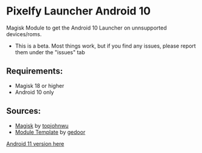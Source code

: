 # Pixelfy Launcher Android 10
 

Magisk Module to get the Android 10 Launcher on unnsupported devices/roms. 

* This is a beta. Most things work, but if you find any issues, please report them under the "issues" tab

## Requirements:

* Magisk 18 or higher
* Android 10 only

## Sources:

   * [Magisk](https://github.com/topjohnwu/Magisk) by [topjohnwu](https://github.com/topjohnwu)
   * [Module Template](https://github.com/gedoor/magisk-module-template) by [gedoor](https://github.com/gedoor)
   
[Android 11 version here](https://github.com/wacko1805/)

